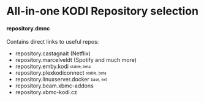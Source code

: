 # All-in-one KODI Repository selection
#### repository.dmnc

Contains direct links to useful repos:
* repository.castagnait (Netflix)
* repository.marcelveldt (Spotify and much more)
* repository.emby.kodi <sub><sup>stable, beta</sup></sub>
* repository.plexkodiconnect <sub><sup>stable, beta</sup></sub>
* repository.linuxserver.docker <sub><sup>base, ext</sup></sub>
* repository.beam.xbmc-addons
* repository.xbmc-kodi.cz
